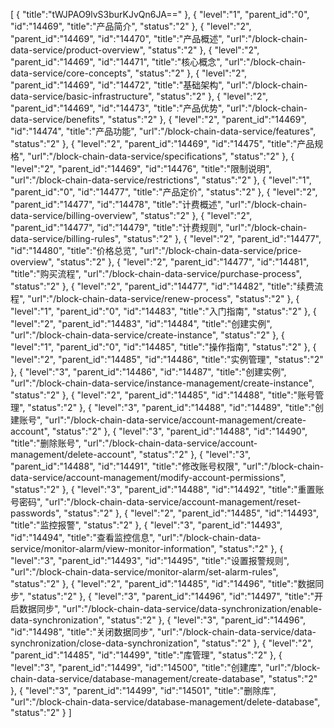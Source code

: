 [
	{
		"title":"tWJPAO9lvS3burKJvQn6JA=="
	},
	{
		"level":"1",
		"parent_id":"0",
		"id":"14469",
		"title":"产品简介",
		"status":"2"
	},
	{
		"level":"2",
		"parent_id":"14469",
		"id":"14470",
		"title":"产品概述",
		"url":"/block-chain-data-service/product-overview",
		"status":"2"
	},
	{
		"level":"2",
		"parent_id":"14469",
		"id":"14471",
		"title":"核心概念",
		"url":"/block-chain-data-service/core-concepts",
		"status":"2"
	},
	{
		"level":"2",
		"parent_id":"14469",
		"id":"14472",
		"title":"基础架构",
		"url":"/block-chain-data-service/basic-infrastructure",
		"status":"2"
	},
	{
		"level":"2",
		"parent_id":"14469",
		"id":"14473",
		"title":"产品优势",
		"url":"/block-chain-data-service/benefits",
		"status":"2"
	},
	{
		"level":"2",
		"parent_id":"14469",
		"id":"14474",
		"title":"产品功能",
		"url":"/block-chain-data-service/features",
		"status":"2"
	},
	{
		"level":"2",
		"parent_id":"14469",
		"id":"14475",
		"title":"产品规格",
		"url":"/block-chain-data-service/specifications",
		"status":"2"
	},
	{
		"level":"2",
		"parent_id":"14469",
		"id":"14476",
		"title":"限制说明",
		"url":"/block-chain-data-service/restrictions",
		"status":"2"
	},
	{
		"level":"1",
		"parent_id":"0",
		"id":"14477",
		"title":"产品定价",
		"status":"2"
	},
	{
		"level":"2",
		"parent_id":"14477",
		"id":"14478",
		"title":"计费概述",
		"url":"/block-chain-data-service/billing-overview",
		"status":"2"
	},
	{
		"level":"2",
		"parent_id":"14477",
		"id":"14479",
		"title":"计费规则",
		"url":"/block-chain-data-service/billing-rules",
		"status":"2"
	},
	{
		"level":"2",
		"parent_id":"14477",
		"id":"14480",
		"title":"价格总览",
		"url":"/block-chain-data-service/price-overview",
		"status":"2"
	},
	{
		"level":"2",
		"parent_id":"14477",
		"id":"14481",
		"title":"购买流程",
		"url":"/block-chain-data-service/purchase-process",
		"status":"2"
	},
	{
		"level":"2",
		"parent_id":"14477",
		"id":"14482",
		"title":"续费流程",
		"url":"/block-chain-data-service/renew-process",
		"status":"2"
	},
	{
		"level":"1",
		"parent_id":"0",
		"id":"14483",
		"title":"入门指南",
		"status":"2"
	},
	{
		"level":"2",
		"parent_id":"14483",
		"id":"14484",
		"title":"创建实例",
		"url":"/block-chain-data-service/create-instance",
		"status":"2"
	},
	{
		"level":"1",
		"parent_id":"0",
		"id":"14485",
		"title":"操作指南",
		"status":"2"
	},
	{
		"level":"2",
		"parent_id":"14485",
		"id":"14486",
		"title":"实例管理",
		"status":"2"
	},
	{
		"level":"3",
		"parent_id":"14486",
		"id":"14487",
		"title":"创建实例",
		"url":"/block-chain-data-service/instance-management/create-instance",
		"status":"2"
	},
	{
		"level":"2",
		"parent_id":"14485",
		"id":"14488",
		"title":"账号管理",
		"status":"2"
	},
	{
		"level":"3",
		"parent_id":"14488",
		"id":"14489",
		"title":"创建账号",
		"url":"/block-chain-data-service/account-management/create-account",
		"status":"2"
	},
	{
		"level":"3",
		"parent_id":"14488",
		"id":"14490",
		"title":"删除账号",
		"url":"/block-chain-data-service/account-management/delete-account",
		"status":"2"
	},
	{
		"level":"3",
		"parent_id":"14488",
		"id":"14491",
		"title":"修改账号权限",
		"url":"/block-chain-data-service/account-management/modify-account-permissions",
		"status":"2"
	},
	{
		"level":"3",
		"parent_id":"14488",
		"id":"14492",
		"title":"重置账号密码",
		"url":"/block-chain-data-service/account-management/reset-passwords",
		"status":"2"
	},
	{
		"level":"2",
		"parent_id":"14485",
		"id":"14493",
		"title":"监控报警",
		"status":"2"
	},
	{
		"level":"3",
		"parent_id":"14493",
		"id":"14494",
		"title":"查看监控信息",
		"url":"/block-chain-data-service/monitor-alarm/view-monitor-information",
		"status":"2"
	},
	{
		"level":"3",
		"parent_id":"14493",
		"id":"14495",
		"title":"设置报警规则",
		"url":"/block-chain-data-service/monitor-alarm/set-alarm-rules",
		"status":"2"
	},
	{
		"level":"2",
		"parent_id":"14485",
		"id":"14496",
		"title":"数据同步",
		"status":"2"
	},
	{
		"level":"3",
		"parent_id":"14496",
		"id":"14497",
		"title":"开启数据同步",
		"url":"/block-chain-data-service/data-synchronization/enable-data-synchronization",
		"status":"2"
	},
	{
		"level":"3",
		"parent_id":"14496",
		"id":"14498",
		"title":"关闭数据同步",
		"url":"/block-chain-data-service/data-synchronization/close-data-synchronization",
		"status":"2"
	},
	{
		"level":"2",
		"parent_id":"14485",
		"id":"14499",
		"title":"库管理",
		"status":"2"
	},
	{
		"level":"3",
		"parent_id":"14499",
		"id":"14500",
		"title":"创建库",
		"url":"/block-chain-data-service/database-management/create-database",
		"status":"2"
	},
	{
		"level":"3",
		"parent_id":"14499",
		"id":"14501",
		"title":"删除库",
		"url":"/block-chain-data-service/database-management/delete-database",
		"status":"2"
	}
]